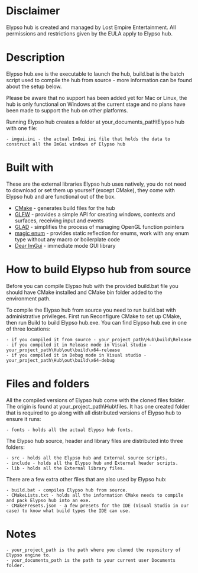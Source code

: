 # Disclaimer

Elypso hub is created and managed by Lost Empire Entertainment. All permissions and restrictions given by the EULA apply to Elypso hub.

# Description

Elypso hub.exe is the executable to launch the hub, build.bat is the batch script used to compile the hub from source - more information can be found about the setup below.

Please be aware that no support has been added yet for Mac or Linux, the hub is only functional on Windows at the current stage and no plans have been made to support the hub on other platforms.
		
Running Elypso hub creates a folder at your_documents_path\Elypso hub with one file:
	
	- imgui.ini - the actual ImGui ini file that holds the data to construct all the ImGui windows of Elypso hub

# Built with

These are the external libraries Elypso hub uses natively, you do not need to download or set them up yourself (except CMake), they come with Elypso hub and are functional out of the box.

* [CMake](https://cmake.org/) - generates build files for the hub
* [GLFW](https://www.glfw.org/) - provides a simple API for creating windows, contexts and surfaces, receiving input and events
* [GLAD](https://glad.dav1d.de/) - simplifies the process of managing OpenGL function pointers
* [magic enum](https://github.com/Neargye/magic_enum) - provides static reflection for enums, work with any enum type without any macro or boilerplate code
* [Dear ImGui](https://github.com/ocornut/imgui) - immediate mode GUI library
  
# How to build Elypso hub from source

Before you can compile Elypso hub with the provided build.bat file you should have CMake installed and CMake bin folder added to the environment path.

To compile the Elypso hub from source you need to run build.bat with administrative privileges.
First run Reconfigure CMake to set up CMake, then run Build to build Elypso hub.exe.
You can find Elypso hub.exe in one of three locations:
		
	- if you compiled it from source - your_project_path\Hub\build\Release
	- if you compiled it in Release mode in Visual studio - your_project_path\Hub\out\build\x64-release
	- if you compiled it in Debug mode in Visual studio - your_project_path\Hub\out\build\x64-debug
		
# Files and folders
		
All the compiled versions of Elypso hub come with the cloned files folder.
The origin is found at your_project_path\Hub\files.
It has one created folder that is required to go along with all distributed versions of Elypso hub to ensure it runs:
	
	- fonts - holds all the actual Elypso hub fonts.
		
The Elypso hub source, header and library files are distributed into three folders:
	
	- src - holds all the Elypso hub and External source scripts.
	- include - holds all the Elypso hub and External header scripts.
	- lib - holds all the External library files.
	
There are a few extra other files that are also used by Elypso hub:
	
	- build.bat - compiles Elypso hub from source.
	- CMakeLists.txt - holds all the information CMake needs to compile and pack Elypso hub into an exe.
	- CMakePresets.json - a few presets for the IDE (Visual Studio in our case) to know what build types the IDE can use.
		
# Notes

	- your_project_path is the path where you cloned the repository of Elypso engine to.
	- your_documents_path is the path to your current user Documents folder.
